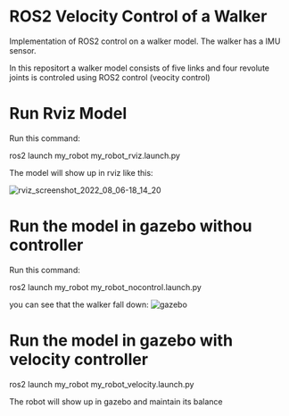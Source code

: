 # ROS2 Velocity Control of a Walker
Implementation of ROS2 control on a walker model. The walker has a IMU sensor.

In this repositort a walker model consists of five links and four revolute joints is controled using ROS2 control (veocity control)

# Run Rviz Model

Run this command:

ros2 launch my_robot my_robot_rviz.launch.py 

The model will show up in rviz like this:

![rviz_screenshot_2022_08_06-18_14_20](https://user-images.githubusercontent.com/79801992/183251567-d76443b3-15b0-49db-b8a0-ea277e43843e.png)

# Run the model in gazebo withou controller

Run this command:

ros2 launch my_robot my_robot_nocontrol.launch.py

you can see that the walker fall down:
![gazebo](https://user-images.githubusercontent.com/79801992/183251739-bd5e01c4-498b-4f51-8b49-d84878002130.png)

# Run the model in gazebo with velocity controller

ros2 launch my_robot my_robot_velocity.launch.py

The robot will show up in gazebo and maintain its balance
